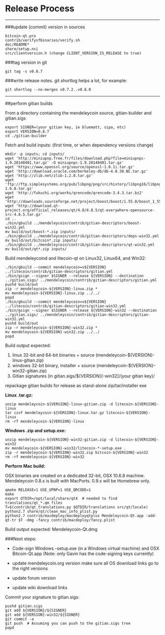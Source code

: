 Release Process
====================

* * *

###update (commit) version in sources


	bitcoin-qt.pro
	contrib/verifysfbinaries/verify.sh
	doc/README*
	share/setup.nsi
	src/clientversion.h (change CLIENT_VERSION_IS_RELEASE to true)

###tag version in git

	git tag -s v0.8.7

###write release notes. git shortlog helps a lot, for example:

	git shortlog --no-merges v0.7.2..v0.8.0

* * *

##perform gitian builds

 From a directory containing the mendeleycoin source, gitian-builder and gitian.sigs
  
	export SIGNER=(your gitian key, ie bluematt, sipa, etc)
	export VERSION=0.8.7
	cd ./gitian-builder

 Fetch and build inputs: (first time, or when dependency versions change)

	mkdir -p inputs; cd inputs/
	wget 'http://miniupnp.free.fr/files/download.php?file=miniupnpc-1.9.20140401.tar.gz' -O miniupnpc-1.9.20140401.tar.gz'
	wget 'https://www.openssl.org/source/openssl-1.0.1i.tar.gz'
	wget 'http://download.oracle.com/berkeley-db/db-4.8.30.NC.tar.gz'
	wget 'http://zlib.net/zlib-1.2.8.tar.gz'
	wget 'ftp://ftp.simplesystems.org/pub/libpng/png/src/history/libpng16/libpng-1.6.8.tar.gz'
	wget 'http://fukuchi.org/works/qrencode/qrencode-3.4.3.tar.bz2'
	wget 'http://downloads.sourceforge.net/project/boost/boost/1.55.0/boost_1_55_0.tar.bz2'
	wget 'http://download.qt-project.org/official_releases/qt/4.8/4.8.5/qt-everywhere-opensource-src-4.8.5.tar.gz'
	cd ..
	./bin/gbuild ../mendeleycoin/contrib/gitian-descriptors/boost-win32.yml
	mv build/out/boost-*.zip inputs/
	./bin/gbuild ../mendeleycoin/contrib/gitian-descriptors/deps-win32.yml
	mv build/out/bitcoin*.zip inputs/
	./bin/gbuild ../mendeleycoin/contrib/gitian-descriptors/qt-win32.yml
	mv build/out/qt*.zip inputs/

 Build mendeleycoind and litecoin-qt on Linux32, Linux64, and Win32:
  
	./bin/gbuild --commit mendeleycoin=v${VERSION} ../litecoin/contrib/gitian-descriptors/gitian.yml
	./bin/gsign --signer $SIGNER --release ${VERSION} --destination ../gitian.sigs/ ../mendeleycoin/contrib/gitian-descriptors/gitian.yml
	pushd build/out
	zip -r mendeleycoin-${VERSION}-linux.zip *
	mv mendeleycoin-${VERSION}-linux.zip ../../
	popd
	./bin/gbuild --commit mendeleycoin=v${VERSION} ../litecoin/contrib/gitian-descriptors/gitian-win32.yml
	./bin/gsign --signer $SIGNER --release ${VERSION}-win32 --destination ../gitian.sigs/ ../mendeleycoin/contrib/gitian-descriptors/gitian-win32.yml
	pushd build/out
	zip -r mendeleycoin-${VERSION}-win32.zip *
	mv mendeleycoin-${VERSION}-win32.zip ../../
	popd

  Build output expected:

  1. linux 32-bit and 64-bit binaries + source (mendeleycoin-${VERSION}-linux-gitian.zip)
  2. windows 32-bit binary, installer + source (mendeleycoin-${VERSION}-win32-gitian.zip)
  3. Gitian signatures (in gitian.sigs/${VERSION}[-win32]/(your gitian key)/

repackage gitian builds for release as stand-alone zip/tar/installer exe

**Linux .tar.gz:**

	unzip mendeleycoin-${VERSION}-linux-gitian.zip -d litecoin-${VERSION}-linux
	tar czvf mendeleycoin-${VERSION}-linux.tar.gz litecoin-${VERSION}-linux
	rm -rf mendeleycoin-${VERSION}-linux

**Windows .zip and setup.exe:**

	unzip mendeleycoin-${VERSION}-win32-gitian.zip -d litecoin-${VERSION}-win32
	mv mendeleycoin-${VERSION}-win32/litecoin-*-setup.exe .
	zip -r mendeleycoin-${VERSION}-win32.zip bitcoin-${VERSION}-win32
	rm -rf mendeleycoin-${VERSION}-win32

**Perform Mac build:**

  OSX binaries are created on a dedicated 32-bit, OSX 10.6.8 machine.
  Mendeleycoin 0.8.x is built with MacPorts.  0.9.x will be Homebrew only.

	qmake RELEASE=1 USE_UPNP=1 USE_QRCODE=1
	make
	export QTDIR=/opt/local/share/qt4  # needed to find translations/qt_*.qm files
	T=$(contrib/qt_translations.py $QTDIR/translations src/qt/locale)
	python2.7 share/qt/clean_mac_info_plist.py
	python2.7 contrib/macdeploy/macdeployqtplus Mendeleycoin-Qt.app -add-qt-tr $T -dmg -fancy contrib/macdeploy/fancy.plist

 Build output expected: Mendeleycoin-Qt.dmg

###Next steps:

* Code-sign Windows -setup.exe (in a Windows virtual machine) and
  OSX Bitcoin-Qt.app (Note: only Gavin has the code-signing keys currently)

* update mendeleycoin.org version
  make sure all OS download links go to the right versions

* update forum version

* update wiki download links

Commit your signature to gitian.sigs:

	pushd gitian.sigs
	git add ${VERSION}/${SIGNER}
	git add ${VERSION}-win32/${SIGNER}
	git commit -a
	git push  # Assuming you can push to the gitian.sigs tree
	popd

